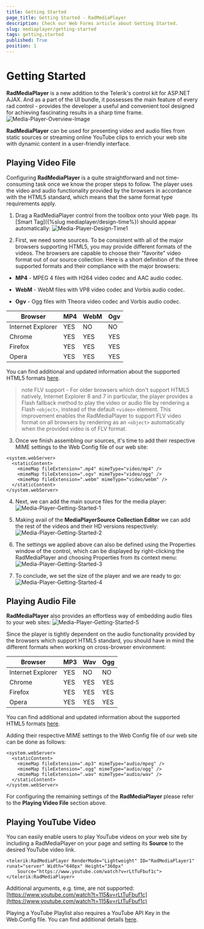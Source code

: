 ```yaml
---
title: Getting Started
page_title: Getting Started - RadMediaPlayer
description: Check our Web Forms article about Getting Started.
slug: mediaplayer/getting-started
tags: getting,started
published: True
position: 1
---
```


# Getting Started



**RadMediaPlayer** is a new addition to the Telerik's control kit for ASP.NET AJAX. And as a part of the UI bundle, it possesses the main feature of every rad control - provides the developer a useful and convenient tool designed for achieving fascinating results in a sharp time frame.
![Media-Player-Overview-Image](images/mediaplayer-overview-image.png)

**RadMediaPlayer** can be used for presenting video and audio files from static sources or streaming online YouTube clips to enrich your web site with dynamic content in a user-friendly interface.

## Playing Video File

Configuring **RadMediaPlayer** is a quite straightforward and not time-consuming task once we know the proper steps to follow. The player uses the video and audio functionality provided by the browsers in accordance with the HTML5 standard, which means that the same format type requirements apply.

1. Drag a RadMediaPlayer control from the toolbox onto your Web page. Its [Smart Tag]({%slug mediaplayer/design-time%}) should appear automatically:
![Media-Player-Design-Time1](images/mediaplayer-designtime1.png)

2. First, we need some sources. To be consistent with all of the major browsers supporting HTML5, you may provide different formats of the videos. The browsers are capable to choose their "favorite" video format out of our source collection. Here is a short definition of the three supported formats and their compliance with the major browsers:

* **MP4** - MPEG 4 files with H264 video codec and AAC audio codec.

* **WebM** - WebM files with VP8 video codec and Vorbis audio codec.

* **Ogv** - Ogg files with Theora video codec and Vorbis audio codec.


|  **Browser**  |  **MP4**  |  **WebM**  |  **Ogv**  |
| ------ | ------ | ------ | ------ |
|Internet Explorer|YES|NO|NO|
|Chrome|YES|YES|YES|
|Firefox|YES|YES|YES|
|Opera|YES|YES|YES|

You can find additional and updated information about the supported HTML5 formats [here](https://www.w3schools.com/html/html5_video.asp).

>note
FLV support - For older browsers which don't support HTML5 natively, Internet Explorer 8 and 7 in particular, the player provides a Flash fallback method to play the video or audio file by rendering a Flash `<object>`, instead of the default `<video>` element. This improvement enables the RadMediaPlayer to support FLV video format on all browsers by rendering as an `<object>` automatically when the provided video is of FLV format.
>

3. Once we finish assembling our sources, it's time to add their respective MIME settings to the Web Config file of our web site:

````ASP.NET
<system.webServer>
  <staticContent>
    <mimeMap fileExtension=".mp4" mimeType="video/mp4" />
    <mimeMap fileExtension=".ogv" mimeType="video/ogg" />
    <mimeMap fileExtension=".webm" mimeType="video/webm" />
  </staticContent>
</system.webServer>
````



4. Next, we can add the main source files for the media player:
![Media-Player-Getting-Started-1](images/mediaplayer-getting-started-1.png)

5. Making avail of the **MediaPlayerSource Collection Editor** we can add the rest of the videos and their HD versions respectively:
![Media-Player-Getting-Started-2](images/mediaplayer-getting-started-2.png)

6. The settings we applied above can also be defined using the Properties window of the control, which can be displayed by right-clicking the RadMediaPlayer and choosing Properties from its context menu:
![Media-Player-Getting-Started-3](images/mediaplayer-getting-started-3.png)

7. To conclude, we set the size of the player and we are ready to go:
![Media-Player-Getting-Started-4](images/mediaplayer-getting-started-4.png)

## Playing Audio File

**RadMediaPlayer** also provides an effortless way of embedding audio files to your web sites:
![Media-Player-Getting-Started-5](images/mediaplayer-getting-started-5.png)

Since the player is tightly dependent on the audio functionality provided by the browsers which support HTML5 standard, you should have in mind the different formats when working on cross-browser environment:


|  **Browser**  |  **MP3**  |  **Wav**  |  **Ogg**  |
| ------ | ------ | ------ | ------ |
|Internet Explorer|YES|NO|NO|
|Chrome|YES|YES|YES|
|Firefox|YES|YES|YES|
|Opera|YES|YES|YES|

You can find additional and updated information about the supported HTML5 formats [here](https://www.w3schools.com/html/html5_audio.asp).

Adding their respective MIME settings to the Web Config file of our web site can be done as follows:

````ASP.NET
<system.webServer>
  <staticContent>
    <mimeMap fileExtension=".mp3" mimeType="audio/mpeg" />
    <mimeMap fileExtension=".ogg" mimeType="audio/ogg" />
    <mimeMap fileExtension=".wav" mimeType="audio/wav" />
  </staticContent>
</system.webServer>
````

For configuring the remaining settings of the **RadMediaPlayer** please refer to the **Playing Video File** section above.

## Playing YouTube Video

You can easily enable users to play YouTube videos on your web site by including a RadMediaPlayer on your page and setting its **Source** to the desired YouTube video link.

````ASP.NET
<telerik:RadMediaPlayer RenderMode="Lightweight" ID="RadMediaPlayer1" runat="server" Width="640px" Height="360px"
    Source="https://www.youtube.com/watch?v=rLtTuFbuf1c">
</telerik:RadMediaPlayer>
````

Additional arguments, e.g. time, are not supported:
[https://www.youtube.com/watch?t=115&v=rLtTuFbuf1c](https://www.youtube.com/watch?t=115&v=rLtTuFbuf1c)

Playing a YouTube Playlist also requires a YouTube API Key in the Web.Config file. You can find additional details [here](https://docs.telerik.com/devtools/aspnet-ajax/controls/mediaplayer/functionality/playlist#youtube-playlist).
